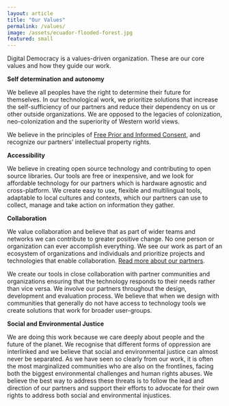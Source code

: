 ```yaml
---
layout: article
title: "Our Values"
permalink: /values/
image: /assets/ecuador-flooded-forest.jpg
featured: small
---
```


Digital Democracy is a values-driven organization. These are our core values and how they guide our work.

**Self determination and autonomy**

We believe all peoples have the right to determine their future for themselves. In our technological work, we prioritize solutions that increase the self-sufficiency of our partners and reduce their dependency on us or other outside organizations. We are opposed to the legacies of colonization, neo-colonization and the superiority of Western world views.

We believe in the principles of [Free Prior and Informed Consent](https://en.wikipedia.org/wiki/Free,_prior_and_informed_consent), and recognize our partners’ intellectual property rights.

**Accessibility**

We believe in creating open source technology and contributing to open source libraries. Our tools are free or inexpensive, and we look for affordable technology for our partners which is hardware agnostic and cross-platform. We create easy to use, flexible and multilingual tools, adaptable to local cultures and contexts, which our partners can use to collect, manage and take action on information they gather.

**Collaboration**

We value collaboration and believe that as part of wider teams and networks we can contribute to greater positive change. No one person or organization can ever accomplish everything. We see our work as part of an ecosystem of organizations and individuals and prioritize projects and technologies that enable collaboration. [Read more about our partners](/supporters/).

We create our tools in close collaboration with partner communities and organizations ensuring that the technology responds to their needs rather than vice versa. We involve our partners throughout the design, development and evaluation process. We believe that when we design with communities that generally do not have access to technology tools we create solutions that work for broader user-groups.

**Social and Environmental Justice**

We are doing this work because we care deeply about people and the future of the planet. We recognise that different forms of oppression are interlinked and we believe that social and environmental justice can almost never be separated. As we have seen so clearly from our work, it is often the most marginalized communities who are also on the frontlines, facing both the biggest environmental challenges and human rights abuses. We believe the best way to address these threats is to follow the lead and direction of our partners and support their efforts to advocate for their own rights to address both social and environmental injustices.
